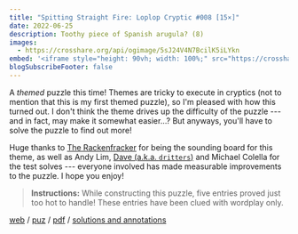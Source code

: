 ```yaml
---
title: "Spitting Straight Fire: Loplop Cryptic #008 [15×]"
date: 2022-06-25
description: Toothy piece of Spanish arugula? (8)
images:
  - https://crosshare.org/api/ogimage/5sJ24V4N7BcilK5iLYkn
embed: '<iframe style="height: 90vh; width: 100%;" src="https://crosshare.org/embed/5sJ24V4N7BcilK5iLYkn/ArvGvNkiqJRS71DkcyTunpgI9hr2" frameborder="0" allowfullscreen="true" allowtransparency="true"></iframe>'
blogSubscribeFooter: false
---
```


A _themed_ puzzle this time! Themes are tricky to execute in cryptics (not to
mention that this is my first themed puzzle), so I'm pleased with how this
turned out. I don't think the theme drives up the difficulty of the puzzle ---
and in fact, may make it somewhat easier...? But anyways, you'll have to solve
the puzzle to find out more!

Huge thanks to [The Rackenfracker](https://www.therackenfracker.com/) for being
the sounding board for this theme, as well as  Andy Lim, [Dave (a.k.a.
`dritters`)](https://ritterskamp.site/xwords/) and Michael Colella for the test
solves --- everyone involved has made measurable improvements to the puzzle. I
hope you enjoy!

> **Instructions:** While constructing this puzzle, five entries proved just
> too hot to handle! These entries have been clued with wordplay only.

[web](https://crosshare.org/crosswords/5sJ24V4N7BcilK5iLYkn/spitting-straight-fire-loplop-cryptic-008-15)
/ [puz](/crosswords/loplop-008.puz)
/ [pdf](/crosswords/loplop-008.pdf)
/ [solutions and annotations](/crosswords/loplop-008-solutions.pdf)
